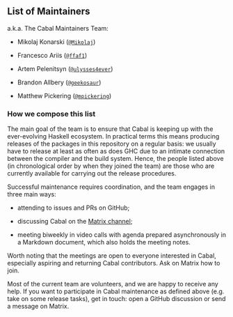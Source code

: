 ## List of Maintainers

a.k.a. The Cabal Maintainers Team:

* Mikolaj Konarski ([`@Mikolaj`](https://github.com/Mikolaj))

* Francesco Ariis ([`@ffaf1`](https://github.com/ffaf1))

* Artem Pelenitsyn ([`@ulysses4ever`](https://github.com/ulysses4ever))

* Brandon Allbery ([`@geekosaur`](https://github.com/geekosaur))

*  Matthew Pickering ([`@mpickering`](https://github.com/mpickering))

### How we compose this list

The main goal of the team is to ensure that Cabal is keeping up with the ever-evolving Haskell ecosystem.
In practical terms this means producing releases of the packages in this repository on a regular basis: we usually have to release at least as often as does GHC due to an intimate connection between the compiler and the build system.
Hence, the people listed above (in chronological order by when they joined the team) are those who are currently available for carrying out the release procedures.

Successful maintenance requires coordination, and the team engages in three main ways:

- attending to issues and PRs on GitHub;

- discussing Cabal on the [Matrix channel](https://matrix.to/#/#hackage:matrix.org);

- meeting biweekly in video calls with agenda prepared asynchronously in a Markdown document, which also holds the meeting notes.

Worth noting that the meetings are open to everyone interested in Cabal, especially aspiring and returning Cabal contributors. Ask on Matrix how to join.

Most of the current team are volunteers, and we are happy to receive any help.
If you want to participate in Cabal maintenance as defined above (e.g. take on some release tasks), get in touch: open a GitHub discussion or send a message on Matrix.
